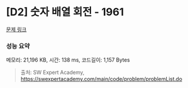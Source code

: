 # [D2] 숫자 배열 회전 - 1961 

[문제 링크](https://swexpertacademy.com/main/code/problem/problemDetail.do?contestProbId=AV5Pq-OKAVYDFAUq) 

### 성능 요약

메모리: 21,196 KB, 시간: 138 ms, 코드길이: 1,157 Bytes



> 출처: SW Expert Academy, https://swexpertacademy.com/main/code/problem/problemList.do